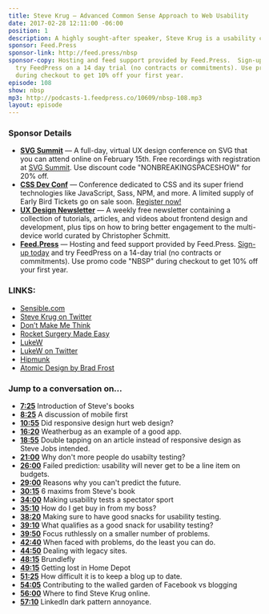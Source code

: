 ```yaml
---
title: Steve Krug — Advanced Common Sense Approach to Web Usability
date: 2017-02-28 12:11:00 -06:00
position: 1
description: A highly sought-after speaker, Steve Krug is a usability consultant who has more than 20 years of experience as a user advocate for companies like Apple, Netscape, AOL, Lexus, and others. He is best known for his book *Don't Make Me Think* about human-computer interaction and web usability.  His second book, *Rocket Surgery Made Easy*, is a DIY guide for Finding and fixing usability problems.
sponsor: Feed.Press
sponsor-link: http://feed.press/nbsp
sponsor-copy: Hosting and feed support provided by Feed.Press.  Sign-up today and
  try FeedPress on a 14 day trial (no contracts or commitments). Use promo code "nbsp"
  during checkout to get 10% off your first year.
episode: 108
show: nbsp
mp3: http://podcasts-1.feedpress.co/10609/nbsp-108.mp3
layout: episode
---
```


### Sponsor Details

* **[SVG Summit](http://SVGsummit.com/?utm_source=nbsptv108&utm_medium=podcast&utm_campaign=svgsummit2017)** — A full-day, virtual UX design conference on SVG that you can attend online on February 15th. Free recordings with registration at [SVG Summit](http://svgsummit.com/?utm_source=nbsptv107&utm_medium=podcast&utm_campaign=svgsummit2017). Use discount code "NONBREAKINGSPACESHOW" for 20% off.
*  **[CSS Dev Conf](http://CSSDevConf.com/?utm_source=nbsptv108&utm_medium=podcast&utm_campaign=cssdevconf2017)** — Conference dedicated to CSS and its super friend technologies like JavaScript, Sass, NPM, and more. A limited supply of Early Bird Tickets go on sale soon. [Register now!](http://CSSDevConf.com/?utm_source=nbsptv108&utm_medium=podcast&utm_campaign=cssdevconf2017)
* **[UX Design Newsletter](http://uxdesignnewsletter.com/?utm_source=nbsptv108&utm_medium=podcast&utm_campaign=uxdesignnewsletter)** — A weekly free newsletter containing a collection of tutorials, articles, and videos about frontend design and development, plus tips on how to bring better engagement to the multi-device world curated by Christopher Schmitt.
* **[Feed.Press](http://feed.press/nbsp)** — Hosting and feed support provided by Feed.Press. [Sign-up today](http://feed.press/nbsp) and try FeedPress on a 14-day trial (no contracts or commitments). Use promo code "NBSP" during checkout to get 10% off your first year.

### LINKS:

* [Sensible.com](https://www.sensible.com)
* [Steve Krug on Twitter](https://twitter.com/skrug)
* [Don’t Make Me Think](https://www.sensible.com/dmmt.html)
* [Rocket Surgery Made Easy](https://www.sensible.com/rsme.html)
* [LukeW](http://www.lukew.com)
* [LukeW on Twitter](https://twitter.com/lukew)
* [Hipmunk](https://www.hipmunk.com)
* [Atomic Design by Brad Frost](http://atomicdesign.bradfrost.com)

### Jump to a conversation on...

* **[7:25](#t=7:25)** Introduction of Steve's books
* **[8:25](#t=8:25)** A discussion of mobile first
* **[10:55](#t=10:55)** Did responsive design hurt web design?
* **[16:20](#t=16:20)** Weatherbug as an example of a good app.
* **[18:55](#t=18:55)** Double tapping on an article instead of responsive design as Steve Jobs intended.
* **[21:00](#t=21:00)** Why don't more people do usabilty testing?
* **[26:00](#t=26:00)** Failed prediction: usability will never get to be a line item on budgets.
* **[29:00](#t=29:00)** Reasons why you can't predict the future.
* **[30:15](#t=30:15)** 6 maxims from Steve's book
* **[34:00](#t=34:00)** Making usability tests a spectator sport
* **[35:10](#t=35:10)** How do I get buy in from my boss?
* **[38:20](#t=38:20)** Making sure to have good snacks for usability testing.
* **[39:10](#t=39:10)** What qualifies as a good snack for usability testing?
* **[39:50](#t=39:50)** Focus ruthlessly on a smaller number of problems.
* **[42:40](#t=42:40)** When faced with problems, do the least you can do.
* **[44:50](#t=44:50)** Dealing with legacy sites.
* **[48:15](#t=48:15)** Brundlefly
* **[49:15](#t=49:15)** Getting lost in Home Depot
* **[51:25](#t=51:25)** How difficult it is to keep a blog up to date.
* **[54:05](#t=54:05)** Contributing to the walled garden of Facebook vs blogging
* **[56:00](#t=56:00)** Where to find Steve Krug online.
* **[57:10](#t=57:10)** LinkedIn dark pattern annoyance.
